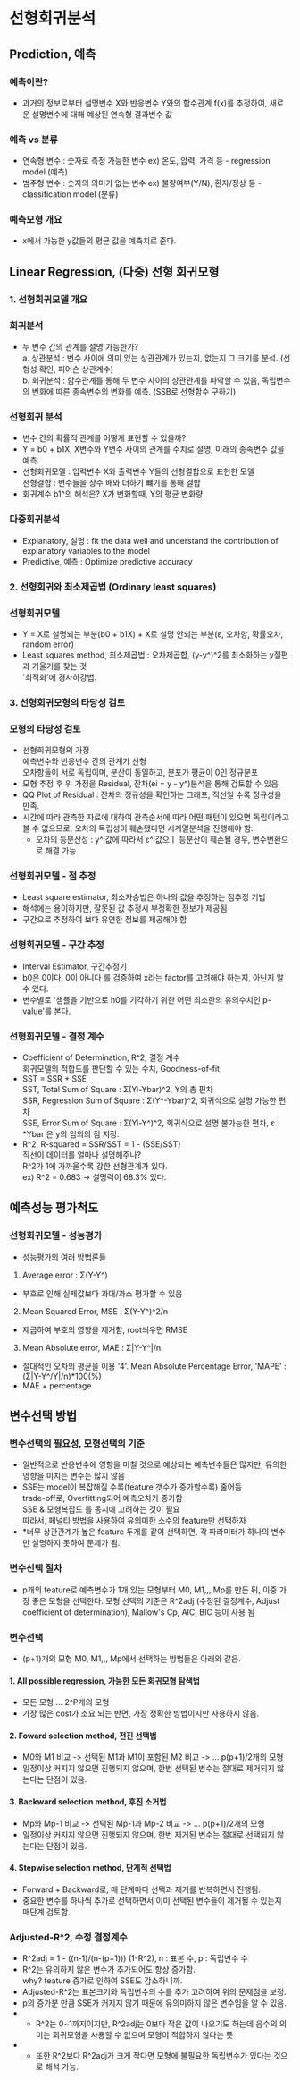 # 선형회귀분석
## Prediction, 예측
### 예측이란?
- 과거의 정보로부터 설명변수 X와 반응변수 Y와의 함수관계 f(x)를 추정하여, 새로운 설명변수에 대해 예상된 연속형 결과변수 값

### 예측 vs 분류
- 연속형 변수 : 숫자로 측정 가능한 변수 ex) 온도, 압력, 가격 등 - regression model (예측)
- 범주형 변수 : 숫자의 의미가 없는 변수 ex) 불량여부(Y/N), 환자/정상 등 - classification model (분류)

### 예측모형 개요
- x에서 가능한 y값들의 평균 값을 예측치로 준다.

## Linear Regression, (다중) 선형 회귀모형
### 1. 선형회귀모델 개요
### 회귀분석
- 두 변수 간의 관계를 설명 가능한가?
<br> a. 상관분석 : 변수 사이에 의미 있는 상관관계가 있는지, 없는지 그 크기를 분석. (선형성 확인, 피어슨 상관계수)
<br> b. 회귀분석 : 함수관계를 통해 두 변수 사이의 상관관계를 파악할 수 있음, 독립변수의 변화에 따른 종속변수의 변화를 예측. (SSB로 선형함수 구하기)

### 선형회귀 분석
- 변수 간의 확률적 관계를 어떻게 표현할 수 있을까?
- Y = b0 + b1X, X변수와 Y변수 사이의 관계를 수치로 설명, 미래의 종속변수 값을 예측.
- 선형회귀모델 : 입력변수 X와 출력변수 Y들의 선형결합으로 표현한 모델
<br> 선형결합 : 변수들을 상수 배와 더하기 뺴기를 통해 결합
- 회귀계수 b1^의 해석은? X가 변화할때, Y의 평균 변화량

### 다중회귀분석
- Explanatory, 설명 : fit the data well and understand the contribution of explanatory variables to the model
- Predictive, 예측 : Optimize predictive accuracy

### 2. 선형회귀와 최소제곱법 (Ordinary least squares)
### 선형회귀모델
- Y = X로 설명되는 부분(b0 + b1X) + X로 설명 안되는 부분(ε, 오차항, 확률오차, random error)
- Least squares method, 최소제곱법 : 오차제곱합, (y-y^)^2를 최소화하는 y절편과 기울기를 찾는 것
<br> '최적화'에 경사하강법.

### 3. 선형회귀모형의 타당성 검토
### 모형의 타당성 검토
- 선형회귀모형의 가정
<br> 예측변수와 반응변수 간의 관계가 선형
<br> 오차항들이 서로 독립이며, 분산이 동일하고, 분포가 평균이 0인 정규분포
- 모형 추정 후 위 가정을 Residual, 잔차(ei = y - y^)분석을 통해 검토할 수 있음
- QQ Plot of Residual : 잔차의 정규성을 확인하는 그래프, 직선일 수록 정규성을 만족.
- 시간에 따라 관측한 자료에 대하여 관측순서에 따라 어떤 패턴이 있으면 독립이라고 볼 수 없으므로, 오차의 독립성이 훼손됐다면 시계열분석을 진행해야 함.
  - 오차의 등분산성 : y^i값에 따라서 ε^i값으ㅣ 등분산이 훼손될 경우, 변수변환으로 해결 가능

### 선형회귀모델 - 점 추정
- Least square estimator, 최소자승법은 하나의 값을 추정하는 점추정 기법
- 해석에는 용이하지만, 잘못된 값 추정시 부정확한 정보가 제공됨
- 구간으로 추정하여 보다 유연한 정보를 제공해야 함

### 선형회귀모델 - 구간 추정
- Interval Estimator, 구간추정기
- b0은 0이다, 0이 아니다 를 검증하여 x라는 factor를 고려해야 하는지, 아닌지 알 수 있다.
- 변수별로 '샘플을 기반으로 h0를 기각하기 위한 어떤 최소한의 유의수치인 p-value'를 본다.

### 선형회귀모델 - 결정 계수
- Coefficient of Determination, R^2, 결정 계수
<br> 회귀모델의 적합도를 판단할 수 있는 수치, Goodness-of-fit
- SST = SSR + SSE
<br> SST, Total Sum of Square : Σ(Yi-Ybar)^2, Y의 총 편차
<br> SSR, Regression Sum of Square : Σ(Y^-Ybar)^2, 회귀식으로 설명 가능한 편차
<br> SSE, Error Sum of Square : Σ(Yi-Y^)^2, 회귀식으로 설명 불가능한 편차, ε
<br> *Ybar 은 y의 임의의 점 지정.
- R^2, R-squared = SSR/SST = 1 - (SSE/SST)
<br> 직선이 데이터를 얼마나 설명해주나?
<br> R^2가 1에 가까울수록 강한 선형관계가 있다.
<br> ex) R^2 = 0.683 -> 설명력이 68.3% 있다.

## 예측성능 평가척도
### 선형회귀모델 - 성능평가
- 성능평가의 여러 방법론들
1. Average error : Σ(Y-Y^)
- 부호로 인해 실제값보다 과대/과소 평가할 수 있음
2. Mean Squared Error, MSE : Σ(Y-Y^)^2/n
- 제곱하여 부호의 영향을 제거함, root씌우면 RMSE
3. Mean Absolute error, MAE : Σ|Y-Y^|/n
- 절대적인 오차의 평균을 이용
'4'. Mean Absolute Percentage Error, 'MAPE' : (Σ|Y-Y^/Y|/n)*100(%)
- MAE + percentage

## 변수선택 방법
### 변수선택의 필요성, 모형선택의 기준
- 일반적으로 반응변수에 영향을 미칠 것으로 예상되는 예측변수들은 많지만, 유의한 영향을 미치는 변수는 많지 않음
- SSE는 model이 복잡해질 수록(feature 갯수가 증가할수록) 줄어듬
<br> trade-off로, Overfitting되어 예측오차가 증가함
<br> SSE & 모형복잡도 를 동시에 고려하는 것이 필요
<br> 따라서, 페널티 방법을 사용하여 유의미한 소수의 feature만 선택하자
- *너무 상관관계가 높은 feature 두개를 같이 선택하면, 각 파라미터가 하나의 변수만 설명하지 못하여 문제가 됨.

### 변수선택 절차
- p개의 feature로 예측변수가 1개 있는 모형부터 M0, M1,,, Mp를 만든 뒤, 이중 가장 좋은 모형을 선택한다. 모형 선택의 기준은 R^2adj (수정된 결정계수, Adjust coefficient of determination), Mallow's Cp, AIC, BIC 등이 사용 됨

### 변수선택
- (p+1)개의 모형 M0, M1,,, Mp에서 선택하는 방법들은 아래와 같음.
#### 1. All possible regression, 가능한 모든 회귀모형 탐색법
- 모든 모형 ... 2^P개의 모형
- 가장 많은 cost가 소요 되는 반면, 가장 정확한 방법이지만 사용하지 않음.

#### 2. Foward selection method, 전진 선택법
- M0와 M1 비교 -> 선택된 M1과 M1이 포함된 M2 비교 -> ... p(p+1)/2개의 모형
- 일정이상 커지지 않으면 진행되지 않으며, 한번 선택된 변수는 절대로 제거되지 않는다는 단점이 있음.

#### 3. Backward selection method, 후진 소거법
- Mp와 Mp-1 비교 -> 선택된 Mp-1과 Mp-2 비교 -> ... p(p+1)/2개의 모형
- 일정이상 커지지 않으면 진행되지 않으며, 한번 제거된 변수는 절대로 선택되지 않는다는 단점이 있음.

#### 4. Stepwise selection method, 단계적 선택법
- Forward + Backward로, 매 단계마다 선택과 제거를 반복하면서 진행됨.
- 중요한 변수를 하나씩 추가로 선택하면서 이미 선택된 변수들이 제거될 수 있는지 매단계 검토함.

### Adjusted-R^2, 수정 결정계수
- R^2adj = 1 - ((n-1)/(n-(p+1))) (1-R^2), n : 표본 수, p : 독립변수 수
- R^2는 유의하지 않은 변수가 추가되어도 항상 증가함.
<br> why? feature 증가로 인하여 SSE도 감소하니까.
- Adjusted-R^2는 표본크기와 독립변수의 수를 추가 고려하여 위의 문제점을 보정.
- p의 증가분 만큼 SSE가 커지지 않기 때문에 유의미하지 않은 변수임을 알 수 있음.
- * R^2는 0~1까지이지만, R^2adj는 0보다 작은 값이 나오기도 하는데 음수의 의미는 회귀모형을 사용할 수 없으며 모형이 적합하지 않다는 뜻
- * 또한 R^2보다 R^2adj가 크게 작다면 모형에 불필요한 독립변수가 있다는 것으로 해석 가능.
